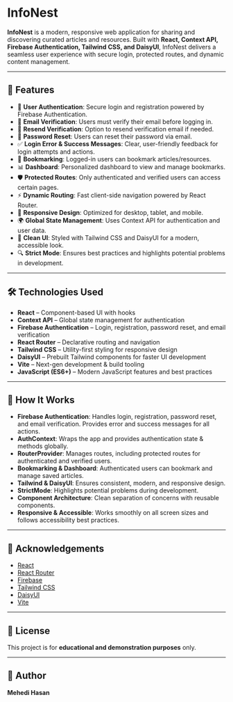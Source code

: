 # InfoNest

**InfoNest** is a modern, responsive web application for sharing and discovering curated articles and resources. Built with **React, Context API, Firebase Authentication, Tailwind CSS, and DaisyUI**, InfoNest delivers a seamless user experience with secure login, protected routes, and dynamic content management.

---

## 🚀 Features

- 🔐 **User Authentication**: Secure login and registration powered by Firebase Authentication.
- 📧 **Email Verification**: Users must verify their email before logging in.
- 🔄 **Resend Verification**: Option to resend verification email if needed.
- 🔑 **Password Reset**: Users can reset their password via email.
- ✅ **Login Error & Success Messages**: Clear, user-friendly feedback for login attempts and actions.
- 📑 **Bookmarking**: Logged-in users can bookmark articles/resources.
- 📊 **Dashboard**: Personalized dashboard to view and manage bookmarks.
- 🛡️ **Protected Routes**: Only authenticated and verified users can access certain pages.
- ⚡ **Dynamic Routing**: Fast client-side navigation powered by React Router.
- 📱 **Responsive Design**: Optimized for desktop, tablet, and mobile.
- 🌍 **Global State Management**: Uses Context API for authentication and user data.
- 🎨 **Clean UI**: Styled with Tailwind CSS and DaisyUI for a modern, accessible look.
- 🔍 **Strict Mode**: Ensures best practices and highlights potential problems in development.

---

## 🛠️ Technologies Used

- **React** – Component-based UI with hooks
- **Context API** – Global state management for authentication
- **Firebase Authentication** – Login, registration, password reset, and email verification
- **React Router** – Declarative routing and navigation
- **Tailwind CSS** – Utility-first styling for responsive design
- **DaisyUI** – Prebuilt Tailwind components for faster UI development
- **Vite** – Next-gen development & build tooling
- **JavaScript (ES6+)** – Modern JavaScript features and best practices

---

## 🧩 How It Works

- **Firebase Authentication**: Handles login, registration, password reset, and email verification. Provides error and success messages for all actions.
- **AuthContext**: Wraps the app and provides authentication state & methods globally.
- **RouterProvider**: Manages routes, including protected routes for authenticated and verified users.
- **Bookmarking & Dashboard**: Authenticated users can bookmark and manage saved articles.
- **Tailwind & DaisyUI**: Ensures consistent, modern, and responsive design.
- **StrictMode**: Highlights potential problems during development.
- **Component Architecture**: Clean separation of concerns with reusable components.
- **Responsive & Accessible**: Works smoothly on all screen sizes and follows accessibility best practices.

---

## 📢 Acknowledgements

- [React](https://reactjs.org/)
- [React Router](https://reactrouter.com/)
- [Firebase](https://firebase.google.com/)
- [Tailwind CSS](https://tailwindcss.com/)
- [DaisyUI](https://daisyui.com/)
- [Vite](https://vitejs.dev/)

---

## 📜 License

This project is for **educational and demonstration purposes** only.

---

## 🙌 Author

**Mehedi Hasan**